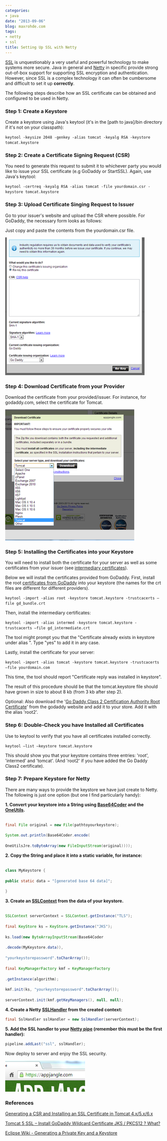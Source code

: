 ```yaml
---
categories:
- java
date: "2013-09-06"
blog: maxrohde.com
tags:
- netty
- ssl
title: Setting Up SSL with Netty
---
```


[SSL](http://en.wikipedia.org/wiki/Secure_Socket_Layer) is unquestionably a very useful and powerful technology to make systems more secure. Java in general and [Netty](http://netty.io/) in specific provide strong out-of-box support for supporting SSL encryption and authentication. However, since SSL is a complex technology it can often be cumbersome and difficult to set it up **correctly**.

The following steps describe how an SSL certificate can be obtained and configured to be used in Netty.

### Step 1: Create a Keystore

Create a keystore using Java's keytool (it's in the \[path to java\]/bin directory if it's not on your classpath):

`keytool -keysize 2048 -genkey -alias tomcat -keyalg RSA -keystore tomcat.keystore`

### Step 2: Create a Certificate Signing Request (CSR)

You need to generate this request to submit it to whichever party you would like to issue your SSL certificate (e.g GoDaddy or StartSSL). Again, use Java's keytool:

`keytool -certreq -keyalg RSA -alias tomcat -file yourdomain.csr -keystore tomcat.keystore`

### Step 3: Upload Certificate Singing Request to Issuer

Go to your issuer's website and upload the CSR where possible. For GoDaddy, the necessary form looks as follows:

Just copy and paste the contents from the yourdomain.csr file.

![](images/090613_2033_settingupss1.png)

### Step 4: Download Certificate from your Provider

Download the certificate from your provided/issuer. For instance, for godaddy.com, select the certificate for Tomcat.

![](images/090613_2033_settingupss2.png)

### Step 5: Installing the Certificates into your Keystore

You will need to install both the certificate for your server as well as some certificates from your issuer (see [intermediary certificates](http://kb.wisc.edu/page.php?id=18923)).

Below we will install the certificates provided from GoDaddy. First, install the root [certificates from GoDaddy](https://certs.godaddy.com/anonymous/repository.pki) into your keystore (the names for the crt files are different for different providers).

`keytool -import -alias root -keystore tomcat.keystore -trustcacerts –file gd_bundle.crt`

Then, install the intermediary certificates:

`keytool -import -alias intermed -keystore tomcat.keystore -trustcacerts –file gd_intermediate.crt`

The tool might prompt you that the "Certificate already exists in keystore under alias <root>". Type "yes" to add it in any case.

Lastly, install the certificate for your server:

`keytool -import -alias tomcat -keystore tomcat.keystore -trustcacerts –file yourdomain.com`

This time, the tool should report "Certificate reply was installed in keystore".

The result of this procedure should be that the tomcat.keystore file should have grown in size to about 8 kb (from 3 kb after step 2).

Optional: Also download the '[Go Daddy Class 2 Certification Authority Root Certificate](https://certs.godaddy.com/anonymous/repository.pki)' from the godaddy website and add it to your store. Add it with the alias 'root2'.

### Step 6: Double-Check you have Installed all Certificates

Use to keytool to verify that you have all certificates installed correctly.

`keytool –list –keystore tomcat.keystore`

This should show you that your keystore contains three entries: 'root', 'intermed' and 'tomcat'. (And 'root2' if you have added the Go Daddy Class2 certificate).

### Step 7: Prepare Keystore for Netty

There are many ways to provide the keystore we have just create to Netty. The following is just one option (but one I find particularly handy):

**1\. Convert your keystore into a String using [Base64Coder](www.%20source-code.biz/base64coder/java) and the [OneUtils](https://github.com/mxro/oneUtils).**

```java

final File original = new File(pathtoyourkeystore);

System.out.println(Base64Coder.encode(

OneUtilsJre.toByteArray(new FileInputStream(original))));
```

**2\. Copy the String and place it into a static variable, for instance:**

```java

class MyKeystore {

public static data = "[generated base 64 data]";

}
```

**3\. Create an [SSLContext](http://docs.oracle.com/javase/7/docs/api/javax/net/ssl/SSLContext.html) from the data of your keystore.**

```java

SSLContext serverContext = SSLContext.getInstance("TLS");

final KeyStore ks = KeyStore.getInstance("JKS");

ks.load(new ByteArrayInputStream(Base64Coder

.decode(MyKeystore.data)),

"yourkeystorepassword".toCharArray());

final KeyManagerFactory kmf = KeyManagerFactory

.getInstance(algorithm);

kmf.init(ks, "yourkeystorepassword".toCharArray());

serverContext.init(kmf.getKeyManagers(), null, null);
```

**4\. Create a Netty [SSLHandler](http://docs.jboss.org/netty/3.2/api/org/jboss/netty/handler/ssl/SslHandler.html) from the created context:**

```java
final SslHandler sslHandler = new SslHandler(serverContext);
```

**5\. Add the SSL handler to your [Netty pipe](http://seeallhearall.blogspot.co.nz/2012/05/netty-tutorial-part-1-introduction-to.html) (remember this must be the first handler):**

```java
pipeline.addLast("ssl", sslHandler);
```

Now deploy to server and enjoy the SSL security.

![](images/090613_2033_settingupss3.png)

### References

[Generating a CSR and Installing an SSL Certificate in Tomcat 4.x/5.x/6.x](http://support.godaddy.com/help/article/5239/generating-a-csr-and-installing-an-ssl-certificate-in-tomcat-4x5x6x)

[Tomcat 5 SSL – Install GoDaddy Wildcard Certificate JKS / PKCS12 ? What?](http://ecxsystems.com/blog/2011/02/tomcat-5-ssl-install-godaddy-wildcard-certificate-jks-pkcs12-what/)

[Eclipse Wiki - Generating a Private Key and a Keystore](http://wiki.eclipse.org/Generating_a_Private_Key_and_a_Keystore)